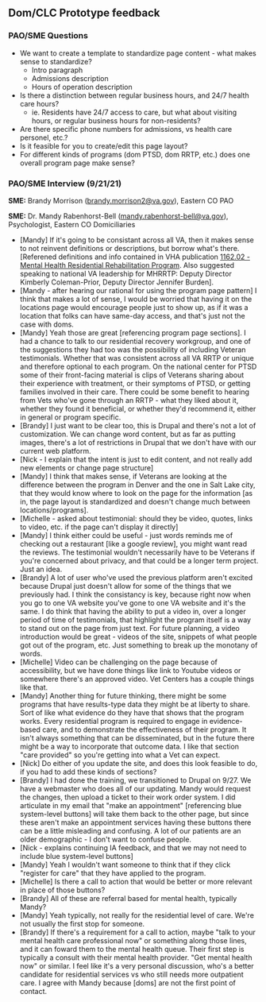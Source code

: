 ## Dom/CLC Prototype feedback

### PAO/SME Questions

- We want to create a template to standardize page content - what makes sense to standardize?
  - Intro paragraph
  - Admissions description
  - Hours of operation description
- Is there a distinction between regular business hours, and 24/7 health care hours?
  - ie. Residents have 24/7 access to care, but what about visiting hours, or regular business hours for non-residents?
- Are there specific phone numbers for admissions, vs health care personel, etc.?
- Is it feasible for you to create/edit this page layout?
- For different kinds of programs (dom PTSD, dom RRTP, etc.) does one overall program page make sense?

### PAO/SME Interview (9/21/21)

**SME:** Brandy Morrison (brandy.morrison2@va.gov), Eastern CO PAO

**SME:** Dr. Mandy Rabenhorst-Bell (mandy.rabenhorst-bell@va.gov), Psychologist, Eastern CO Domiciliaries

- [Mandy] If it's going to be consistant across all VA, then it makes sense to not reinvent definitions or descriptions, but borrow what's there. [Referened definitions and info contained in VHA publication [1162.02 - Mental Health Residential Rehabilitation Program](https://www.va.gov/vhapublications/publications.cfm?Pub=1). Also suggested speaking to national VA leadership for MHRRTP: Deputy Director Kimberly Coleman-Prior, Deputy Director Jennifer Burden].
- [Mandy - after hearing our rational for using the program page pattern] I think that makes a lot of sense, I would be worried that having it on the locations page would encourage people just to show up, as if it was a location that folks can have same-day access, and that's just not the case with doms.
- [Mandy] Yeah those are great [referencing program page sections]. I had a chance to talk to our residential recovery workgroup, and one of the suggestions they had too was the possibility of including Veteran testimonials. Whether that was consistent across all VA RRTP or unique and therefore optional to each program. On the national center for PTSD some of their front-facing material is clips of Veterans sharing about their experience with treatment, or their symptoms of PTSD, or getting families involved in their care. There could be some benefit to hearing from Vets who've gone through an RRTP - what they liked about it, whether they found it beneficial, or whether they'd recommend it, either in general or program specific.
- [Brandy] I just want to be clear too, this is Drupal and there's not a lot of customization. We can change word content, but as far as putting images, there's a lot of restrictions in Drupal that we don't have with our current web platform.
- [Nick - I explain that the intent is just to edit content, and not really add new elements or change page structure]
- [Mandy] I think that makes sense, if Veterans are looking at the difference between the program in Denver and the one in Salt Lake city, that they would know where to look on the page for the information [as in, the page layout is standardized and doesn't change much between locations/programs].
- [Michelle - asked about testimonial: should they be video, quotes, links to video, etc. if the page can't display it directly]
- [Mandy] I think either could be useful - just words reminds me of checking out a restaurant [like a google review], you might want read the reviews. The testimonial wouldn't necessarily have to be Veterans if you're concerned about privacy, and that could be a longer term project. Just an idea.
- [Brandy] A lot of user who've used the previous platform aren't excited because Drupal just doesn't allow for some of the things that we previously had. I think the consistancy is key, because right now when you go to one VA website you've gone to one VA website and it's the same. I do think that having the ability to put a video in, over a longer period of time of testimonials, that highlight the program itself is a way to stand out on the page from just text. For future planning, a video introduction would be great - videos of the site, snippets of what people got out of the program, etc. Just something to break up the monotany of words.
- [Michelle] Video can be challenging on the page because of accessibility, but we have done things like link to Youtube videos or somewhere there's an approved video. Vet Centers has a couple things like that.
- [Mandy] Another thing for future thinking, there might be some programs that have results-type data they might be at liberty to share. Sort of like what evidence do they have that shows that the program works. Every residential program is required to engage in evidence-based care, and to demonstrate the effectiveness of their program. It isn't always something that can be disseminated, but in the future there might be a way to incorporate that outcome data. I like that section "care provided" so you're getting into what a Vet can expect.
- [Nick] Do either of you update the site, and does this look feasible to do, if you had to add these kinds of sections?
- [Brandy] I had done the training, we transitioned to Drupal on 9/27. We have a webmaster who does all of our updating. Mandy would request the changes, then upload a ticket to their work order system. I did articulate in my email that "make an appointment" [referencing blue system-level buttons] will take them back to the other page, but since these aren't make an appointment services having these buttons there can be a little misleading and confusing. A lot of our patients are an older demographic - I don't want to confuse people. 
- [Nick - explains continuing IA feedback, and that we may not need to include blue system-level buttons]
- [Mandy] Yeah I wouldn't want someone to think that if they click "register for care" that they have applied to the program. 
- [Michelle] Is there a call to action that would be better or more relevant in place of those buttons?
- [Brandy] All of these are referral based for mental health, typically Mandy?
- [Mandy] Yeah typically, not really for the residential level of care. We're not usually the first stop for someone.
- [Brandy] If there's a requirement for a call to action, maybe "talk to your mental health care professional now" or something along those lines, and it can foward them to the mental health queue. Their first step is typically a consult with their mental health provider. "Get mental health now" or similar. I feel like it's a very personal discussion, who's a better candidate for residential services vs who still needs more outpatient care. I agree with Mandy because [doms] are not the first point of contact.
